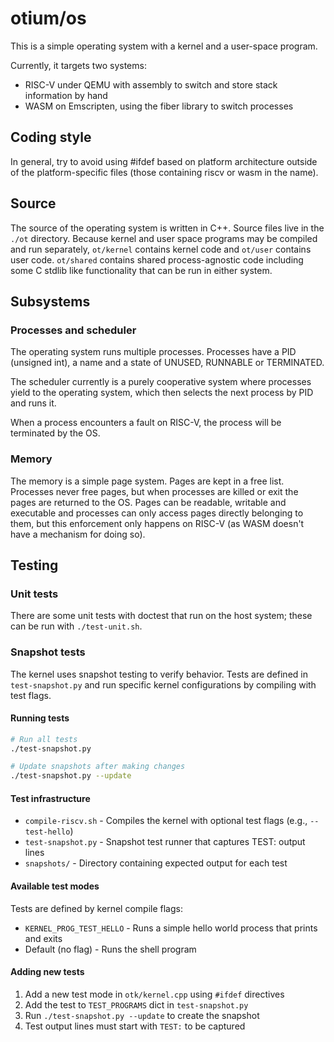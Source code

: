 # otium/os

This is a simple operating system with a kernel and a user-space program.

Currently, it targets two systems:
- RISC-V under QEMU with assembly to switch and store stack information by hand
- WASM on Emscripten, using the fiber library to switch processes

## Coding style

In general, try to avoid using #ifdef based on platform architecture outside of the
platform-specific files (those containing riscv or wasm in the name).

## Source

The source of the operating system is written in C++. Source files live in the `./ot` directory.
Because kernel and user space programs may be compiled and run separately, `ot/kernel` contains
kernel code and `ot/user` contains user code. `ot/shared` contains shared process-agnostic code
including some C stdlib like functionality that can be run in either system.

## Subsystems

### Processes and scheduler

The operating system runs multiple processes. Processes have a PID (unsigned int), a name and a
state of UNUSED, RUNNABLE or TERMINATED.

The scheduler currently is a purely cooperative system where processes yield to the operating
system, which then selects the next process by PID and runs it.

When a process encounters a fault on RISC-V, the process will be terminated by the OS.

### Memory

The memory is a simple page system. Pages are kept in a free list. Processes never free pages, but
when processes are killed or exit the pages are returned to the OS. Pages can be readable, writable
and executable and processes can only access pages directly belonging to them, but this enforcement
only happens on RISC-V (as WASM doesn't have a mechanism for doing so).

## Testing

### Unit tests

There are some unit tests with doctest that run on the host system; these can be run with
`./test-unit.sh`.
 
### Snapshot tests

The kernel uses snapshot testing to verify behavior. Tests are defined in `test-snapshot.py` and run
specific kernel configurations by compiling with test flags.

#### Running tests

```bash
# Run all tests
./test-snapshot.py

# Update snapshots after making changes
./test-snapshot.py --update
```

#### Test infrastructure

- `compile-riscv.sh` - Compiles the kernel with optional test flags (e.g., `--test-hello`)
- `test-snapshot.py` - Snapshot test runner that captures TEST: output lines
- `snapshots/` - Directory containing expected output for each test

#### Available test modes

Tests are defined by kernel compile flags:

- `KERNEL_PROG_TEST_HELLO` - Runs a simple hello world process that prints and exits
- Default (no flag) - Runs the shell program

#### Adding new tests

1. Add a new test mode in `otk/kernel.cpp` using `#ifdef` directives
2. Add the test to `TEST_PROGRAMS` dict in `test-snapshot.py`
3. Run `./test-snapshot.py --update` to create the snapshot
4. Test output lines must start with `TEST:` to be captured
